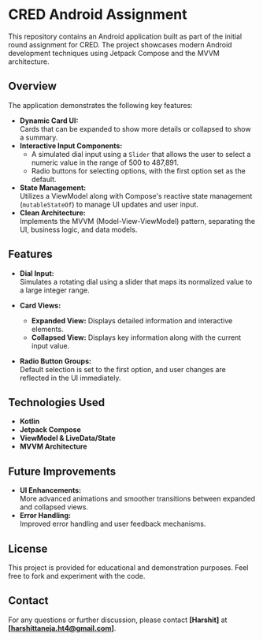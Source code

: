# CRED Android Assignment

This repository contains an Android application built as part of the initial round assignment for CRED. The project showcases modern Android development techniques using Jetpack Compose and the MVVM architecture.

## Overview

The application demonstrates the following key features:
- **Dynamic Card UI:**  
  Cards that can be expanded to show more details or collapsed to show a summary.
- **Interactive Input Components:**  
  - A simulated dial input using a `Slider` that allows the user to select a numeric value in the range of 500 to 487,891.
  - Radio buttons for selecting options, with the first option set as the default.
- **State Management:**  
  Utilizes a ViewModel along with Compose's reactive state management (`mutableStateOf`) to manage UI updates and user input.
- **Clean Architecture:**  
  Implements the MVVM (Model-View-ViewModel) pattern, separating the UI, business logic, and data models.

## Features

- **Dial Input:**  
  Simulates a rotating dial using a slider that maps its normalized value to a large integer range.
  
- **Card Views:**  
  - **Expanded View:** Displays detailed information and interactive elements.
  - **Collapsed View:** Displays key information along with the current input value.
  
- **Radio Button Groups:**  
  Default selection is set to the first option, and user changes are reflected in the UI immediately.

## Technologies Used

- **Kotlin**
- **Jetpack Compose**
- **ViewModel & LiveData/State**
- **MVVM Architecture**

## Future Improvements

- **UI Enhancements:**  
  More advanced animations and smoother transitions between expanded and collapsed views.
- **Error Handling:**  
  Improved error handling and user feedback mechanisms.

## License

This project is provided for educational and demonstration purposes. Feel free to fork and experiment with the code.

## Contact

For any questions or further discussion, please contact **[Harshit]** at **[harshittaneja.ht4@gmail.com]**.
